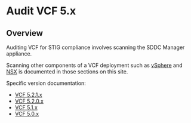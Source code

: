 # Audit VCF 5.x

## Overview
Auditing VCF for STIG compliance involves scanning the SDDC Manager appliance.  

Scanning other components of a VCF deployment such as [vSphere](../../vsphere/vsphere.md) and [NSX](../../nsx/nsx.md) is documented in those sections on this site.

Specific version documentation:

* [VCF 5.2.1.x](./audit5-2-1-x.md)
* [VCF 5.2.0.x](./audit5-2-0-x.md)
* [VCF 5.1.x](./audit5-1-x.md)
* [VCF 5.0.x](./audit5-0-x.md)
